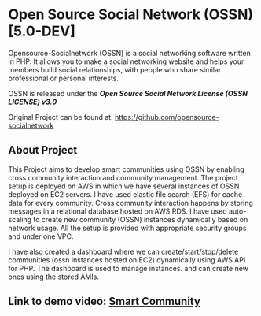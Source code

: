 Open Source Social Network (OSSN) [5.0-DEV] 
======================================

Opensource-Socialnetwork (OSSN) is a social networking software written in PHP. It allows you to make a social networking website and helps your members build social relationships, with people who share similar professional or personal interests.

OSSN is released under the ***Open Source Social Network License (OSSN LICENSE) v3.0***

Original Project can be found at: https://github.com/opensource-socialnetwork

## About Project

This Project aims to develop smart communities using OSSN by enabling cross community interaction and community management. The project setup is deployed on AWS in which we have several instances of OSSN deployed on EC2 servers. I have used elastic file search (EFS) for cache data for every community. Cross community interaction happens by storing messages in a relational database hosted on AWS RDS. I have used auto-scaling to create new community (OSSN) instances dynamically based on network usage. All the setup is provided with appropriate security groups and under one VPC.

I have also created a dashboard where we can create/start/stop/delete communities (ossn instances hosted on EC2) dynamically using AWS API for PHP. The dashboard is used to manage instances. and can create new ones using the stored AMIs.

## Link to demo video: [Smart Community](https://www.dropbox.com/s/434m3y0mc7sgfl6/demoproj.avi?dl=0)


